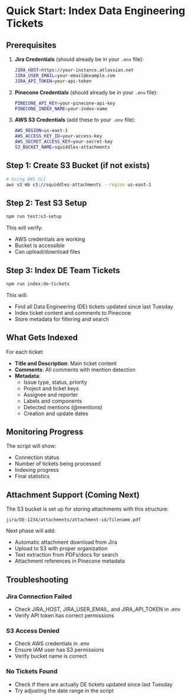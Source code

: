 # Quick Start: Index Data Engineering Tickets

## Prerequisites

1. **Jira Credentials** (should already be in your `.env` file):
   ```bash
   JIRA_HOST=https://your-instance.atlassian.net
   JIRA_USER_EMAIL=your-email@example.com
   JIRA_API_TOKEN=your-api-token
   ```

2. **Pinecone Credentials** (should already be in your `.env` file):
   ```bash
   PINECONE_API_KEY=your-pinecone-api-key
   PINECONE_INDEX_NAME=your-index-name
   ```

3. **AWS S3 Credentials** (add these to your `.env` file):
   ```bash
   AWS_REGION=us-east-1
   AWS_ACCESS_KEY_ID=your-access-key
   AWS_SECRET_ACCESS_KEY=your-secret-key
   S3_BUCKET_NAME=squiddles-attachments
   ```

## Step 1: Create S3 Bucket (if not exists)

```bash
# Using AWS CLI
aws s3 mb s3://squiddles-attachments --region us-east-1
```

## Step 2: Test S3 Setup

```bash
npm run test:s3-setup
```

This will verify:
- AWS credentials are working
- Bucket is accessible
- Can upload/download files

## Step 3: Index DE Team Tickets

```bash
npm run index:de-tickets
```

This will:
- Find all Data Engineering (DE) tickets updated since last Tuesday
- Index ticket content and comments to Pinecone
- Store metadata for filtering and search

## What Gets Indexed

For each ticket:
- **Title and Description**: Main ticket content
- **Comments**: All comments with mention detection
- **Metadata**: 
  - Issue type, status, priority
  - Project and ticket keys
  - Assignee and reporter
  - Labels and components
  - Detected mentions (@mentions)
  - Creation and update dates

## Monitoring Progress

The script will show:
- Connection status
- Number of tickets being processed
- Indexing progress
- Final statistics

## Attachment Support (Coming Next)

The S3 bucket is set up for storing attachments with this structure:
```
jira/DE-1234/attachments/attachment-id/filename.pdf
```

Next phase will add:
- Automatic attachment download from Jira
- Upload to S3 with proper organization
- Text extraction from PDFs/docs for search
- Attachment references in Pinecone metadata

## Troubleshooting

### Jira Connection Failed
- Check JIRA_HOST, JIRA_USER_EMAIL, and JIRA_API_TOKEN in .env
- Verify API token has correct permissions

### S3 Access Denied
- Check AWS credentials in .env
- Ensure IAM user has S3 permissions
- Verify bucket name is correct

### No Tickets Found
- Check if there are actually DE tickets updated since last Tuesday
- Try adjusting the date range in the script